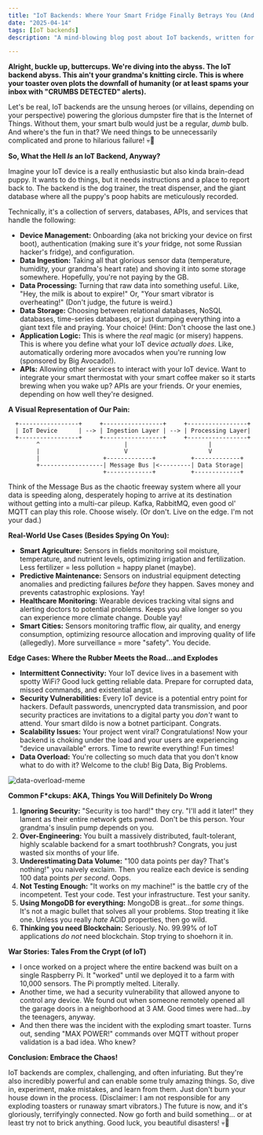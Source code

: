```yaml
---
title: "IoT Backends: Where Your Smart Fridge Finally Betrays You (And How to Stop It)"
date: "2025-04-14"
tags: [IoT backends]
description: "A mind-blowing blog post about IoT backends, written for chaotic Gen Z engineers. Prepare for existential dread...and maybe a helpful tip or two."

---
```


**Alright, buckle up, buttercups. We're diving into the abyss. The IoT backend abyss. This ain't your grandma's knitting circle. This is where your toaster oven plots the downfall of humanity (or at least spams your inbox with "CRUMBS DETECTED" alerts).**

Let's be real, IoT backends are the unsung heroes (or villains, depending on your perspective) powering the glorious dumpster fire that is the Internet of Things. Without them, your smart bulb would just be a regular, *dumb* bulb. And where's the fun in that? We need things to be unnecessarily complicated and prone to hilarious failure! 💀🙏

**So, What the Hell *Is* an IoT Backend, Anyway?**

Imagine your IoT device is a really enthusiastic but also kinda brain-dead puppy. It wants to do things, but it needs instructions and a place to report back to. The backend is the dog trainer, the treat dispenser, and the giant database where all the puppy's poop habits are meticulously recorded.

Technically, it's a collection of servers, databases, APIs, and services that handle the following:

*   **Device Management:** Onboarding (aka not bricking your device on first boot), authentication (making sure it's *your* fridge, not some Russian hacker's fridge), and configuration.
*   **Data Ingestion:** Taking all that glorious sensor data (temperature, humidity, your grandma's heart rate) and shoving it into some storage somewhere. Hopefully, you're not paying by the GB.
*   **Data Processing:** Turning that raw data into something useful. Like, "Hey, the milk is about to expire!" Or, "Your smart vibrator is overheating!" (Don't judge, the future is weird.)
*   **Data Storage:** Choosing between relational databases, NoSQL databases, time-series databases, or just dumping everything into a giant text file and praying. Your choice! (Hint: Don't choose the last one.)
*   **Application Logic:** This is where the *real* magic (or misery) happens. This is where you define what your IoT device *actually does*. Like, automatically ordering more avocados when you're running low (sponsored by Big Avocado!).
*   **APIs:** Allowing other services to interact with your IoT device. Want to integrate your smart thermostat with your smart coffee maker so it starts brewing when you wake up? APIs are your friends. Or your enemies, depending on how well they're designed.

**A Visual Representation of Our Pain:**

```ascii
  +-----------------+     +-----------------+     +-----------------+
  | IoT Device      | --> | Ingestion Layer | --> | Processing Layer|
  +-----------------+     +-----------------+     +-----------------+
        ^                        |                       |
        |                        V                       V
        |                  +-------------+          +-------------+
        +------------------| Message Bus |<---------| Data Storage|
                           +-------------+          +-------------+
```

Think of the Message Bus as the chaotic freeway system where all your data is speeding along, desperately hoping to arrive at its destination without getting into a multi-car pileup. Kafka, RabbitMQ, even good ol' MQTT can play this role. Choose wisely. (Or don't. Live on the edge. I'm not your dad.)

**Real-World Use Cases (Besides Spying On You):**

*   **Smart Agriculture:** Sensors in fields monitoring soil moisture, temperature, and nutrient levels, optimizing irrigation and fertilization. Less fertilizer = less pollution = happy planet (maybe).
*   **Predictive Maintenance:** Sensors on industrial equipment detecting anomalies and predicting failures *before* they happen. Saves money and prevents catastrophic explosions. Yay!
*   **Healthcare Monitoring:** Wearable devices tracking vital signs and alerting doctors to potential problems. Keeps you alive longer so you can experience more climate change. Double yay!
*   **Smart Cities:** Sensors monitoring traffic flow, air quality, and energy consumption, optimizing resource allocation and improving quality of life (allegedly). More surveillance = more "safety". You decide.

**Edge Cases: Where the Rubber Meets the Road...and Explodes**

*   **Intermittent Connectivity:** Your IoT device lives in a basement with spotty WiFi? Good luck getting reliable data. Prepare for corrupted data, missed commands, and existential angst.
*   **Security Vulnerabilities:** Every IoT device is a potential entry point for hackers. Default passwords, unencrypted data transmission, and poor security practices are invitations to a digital party you *don't* want to attend. Your smart dildo is now a botnet participant. Congrats.
*   **Scalability Issues:** Your project went viral? Congratulations! Now your backend is choking under the load and your users are experiencing "device unavailable" errors. Time to rewrite everything! Fun times!
*   **Data Overload:** You're collecting so much data that you don't know what to do with it? Welcome to the club! Big Data, Big Problems.

![data-overload-meme](https://i.imgflip.com/1j5q5.jpg)

**Common F\*ckups: AKA, Things You Will Definitely Do Wrong**

1.  **Ignoring Security:** "Security is too hard!" they cry. "I'll add it later!" they lament as their entire network gets pwned. Don't be this person. Your grandma's insulin pump depends on you.
2.  **Over-Engineering:** You built a massively distributed, fault-tolerant, highly scalable backend for a smart toothbrush? Congrats, you just wasted six months of your life.
3.  **Underestimating Data Volume:** "100 data points per day? That's nothing!" you naively exclaim. Then you realize each device is sending 100 data points *per second*. Oops.
4.  **Not Testing Enough:** "It works on my machine!" is the battle cry of the incompetent. Test your code. Test your infrastructure. Test your sanity.
5.  **Using MongoDB for everything:** MongoDB is great...for *some* things. It's not a magic bullet that solves all your problems. Stop treating it like one. Unless you really *hate* ACID properties, then go wild.
6. **Thinking you need Blockchain:** Seriously. No. 99.99% of IoT applications *do not* need blockchain. Stop trying to shoehorn it in.

**War Stories: Tales From the Crypt (of IoT)**

*   I once worked on a project where the entire backend was built on a single Raspberry Pi. It "worked" until we deployed it to a farm with 10,000 sensors. The Pi promptly melted. Literally.
*   Another time, we had a security vulnerability that allowed anyone to control any device. We found out when someone remotely opened all the garage doors in a neighborhood at 3 AM. Good times were had...by the teenagers, anyway.
*   And then there was the incident with the exploding smart toaster. Turns out, sending "MAX POWER!" commands over MQTT without proper validation is a bad idea. Who knew?

**Conclusion: Embrace the Chaos!**

IoT backends are complex, challenging, and often infuriating. But they're also incredibly powerful and can enable some truly amazing things. So, dive in, experiment, make mistakes, and learn from them. Just don't burn your house down in the process. (Disclaimer: I am not responsible for any exploding toasters or runaway smart vibrators.) The future is now, and it's gloriously, terrifyingly connected. Now go forth and build something... or at least try not to brick anything. Good luck, you beautiful disasters! 💀🙏
